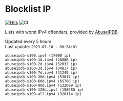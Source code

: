 # Blocklist IP

[![Hits](https://hits.seeyoufarm.com/api/count/incr/badge.svg?url=https%3A%2F%2Fgithub.com%2Fborestad%2Fblocklist-ip%2F&count_bg=%2379C83D&title_bg=%23555555&icon=&icon_color=%23E7E7E7&title=hits&edge_flat=false)](https://hits.seeyoufarm.com)  ![CI](https://img.shields.io/github/workflow/status/borestad/blocklist-ip/CI?style=flat-square)

Lists with worst IPv4 offenders, provided by [AbuseIPDB](https://www.abuseipdb.com/)

<!-- FOOTER-PLACEHOLDER -->
Updated every 5 hours<br>
Last update: `2023-07-10 - 00:24:01`
```
abuseipdb-s100.ipv4 (17000 ip)
abuseipdb-s100-1d.ipv4 (28086 ip)
abuseipdb-s100-2d.ipv4 (32032 ip)
abuseipdb-s100-3d.ipv4 (34817 ip)
abuseipdb-s100-7d.ipv4 (41249 ip)
abuseipdb-s100-30d.ipv4 (53817 ip)
abuseipdb-s100-60d.ipv4 (65786 ip)
abuseipdb-s100-90d.ipv4 (132699 ip)
abuseipdb-s100-120d.ipv4 (158285 ip)
abuseipdb-s100-all.ipv4 (320114 ip)
```
